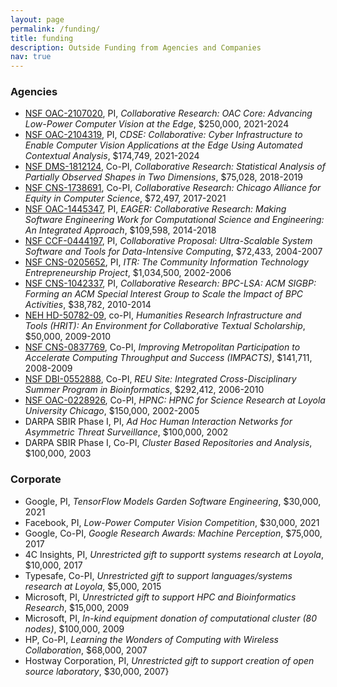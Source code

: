 ```yaml
---
layout: page
permalink: /funding/
title: funding
description: Outside Funding from Agencies and Companies
nav: true
---
```


### Agencies

-   [NSF OAC-2107020](https://www.nsf.gov/awardsearch/showAward?AWD_ID=2107020), PI, *Collaborative Research: OAC Core: Advancing Low-Power Computer Vision at the Edge*, \$250,000, 2021-2024
-   [NSF OAC-2104319](https://www.nsf.gov/awardsearch/showAward?AWD_ID=2104319), PI, *CDSE: Collaborative: Cyber Infrastructure to Enable Computer Vision Applications at the Edge Using Automated Contextual Analysis*, \$174,749, 2021-2024
-   [NSF DMS-1812124](https://www.nsf.gov/awardsearch/showAward?AWD_ID=1812124), Co-PI, *Collaborative Research: Statistical Analysis of Partially Observed Shapes in Two Dimensions*, \$75,028, 2018-2019
-   [NSF CNS-1738691](https://www.nsf.gov/awardsearch/showAward?AWD_ID=1738691), Co-PI, *Collaborative Research: Chicago Alliance for Equity in Computer Science*, \$72,497, 2017-2021
-   [NSF OAC-1445347](https://www.nsf.gov/awardsearch/showAward?AWD_ID=1445347), PI, *EAGER: Collaborative Research: Making Software Engineering Work for Computational Science and Engineering: An Integrated Approach*, \$109,598, 2014-2018
-   [NSF CCF-0444197](https://www.nsf.gov/awardsearch/showAward?AWD_ID=0444197), PI, *Collaborative Proposal: Ultra-Scalable System Software and Tools for Data-Intensive Computing*, \$72,433, 2004-2007
-   [NSF CNS-0205652](https://www.nsf.gov/awardsearch/showAward?AWD_ID=0205652), PI, *ITR: The Community Information Technology Entrepreneurship Project*, \$1,034,500, 2002-2006
-   [NSF CNS-1042337](https://www.nsf.gov/awardsearch/showAward?AWD_ID=1042337), PI, *Collaborative Research: BPC-LSA: ACM SIGBP: Forming an ACM Special Interest Group to Scale the Impact of BPC Activities*, \$38,782, 2010-2014
-   [NEH HD-50782-09](https://securegrants.neh.gov/publicquery/main.aspx?f=1&gn=HD-50782-09), co-PI, *Humanities Research Infrastructure and Tools (HRIT): An Environment for Collaborative Textual Scholarship*, \$50,000, 2009-2010
-   [NSF CNS-0837769](https://www.nsf.gov/awardsearch/showAward?AWD_ID=0837769), Co-PI, *Improving Metropolitan Participation to Accelerate Computing Throughput and Success (IMPACTS)*, \$141,711, 2008-2009
-   [NSF DBI-0552888](https://www.nsf.gov/awardsearch/showAward?AWD_ID=0552888), Co-PI, *REU Site: Integrated Cross-Disciplinary Summer Program in Bioinformatics*, \$292,412, 2006-2010
-   [NSF OAC-0228926](https://www.nsf.gov/awardsearch/showAward?AWD_ID=0228926), Co-PI, *HPNC: HPNC for Science Research at Loyola University Chicago*, \$150,000, 2002-2005
-   DARPA SBIR Phase I, PI, *Ad Hoc Human Interaction Networks for Asymmetric Threat Surveillance*, \$100,000, 2002
-   DARPA SBIR Phase I, Co-PI, *Cluster Based Repositories and Analysis*, \$100,000, 2003

### Corporate

-   Google, PI, *TensorFlow Models Garden Software Engineering*, \$30,000, 2021
-   Facebook, PI, *Low-Power Computer Vision Competition*, \$30,000, 2021
-   Google, Co-PI, *Google Research Awards: Machine Perception*, \$75,000, 2017
-   4C Insights, PI, *Unrestricted gift to supportt systems research at
    Loyola*, \$10,000, 2017
-   Typesafe, Co-PI, *Unrestricted gift to support languages/systems research at Loyola*, \$5,000, 2015
-   Microsoft, PI, *Unrestricted gift to support HPC and Bioinformatics
    Research*, \$15,000, 2009
-   Microsoft, PI, *In-kind equipment donation of computational cluster (80 nodes)*, \$100,000, 2009
-   HP, Co-PI, *Learning the Wonders of Computing with Wireless Collaboration*, \$68,000, 2007
-   Hostway Corporation, PI, *Unrestricted gift to support creation of open source laboratory*, \$30,000, 2007}
